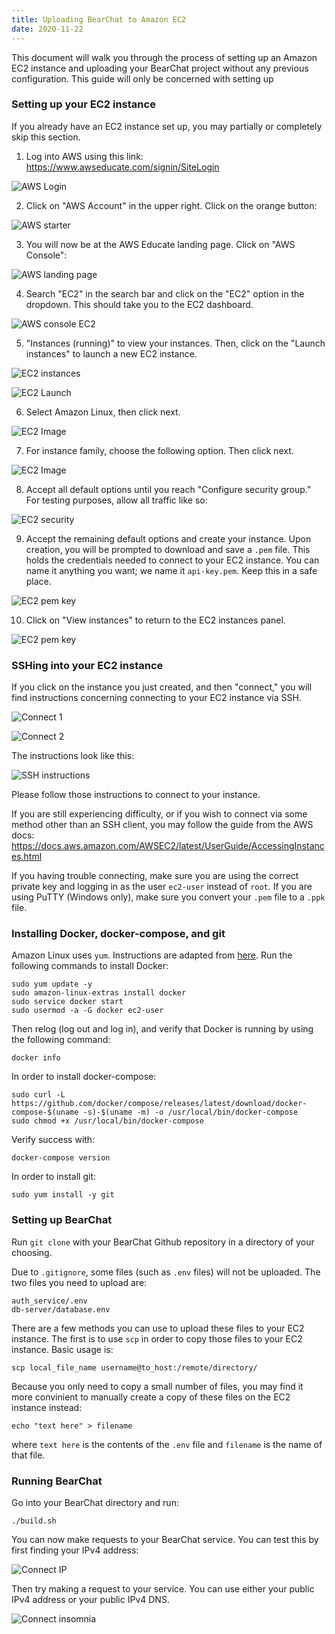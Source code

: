 ```yaml
---
title: Uploading BearChat to Amazon EC2
date: 2020-11-22
---
```


This document will walk you through the process of setting up an Amazon EC2 instance and uploading your BearChat project without any previous configuration. This guide will only be concerned with setting up

### Setting up your EC2 instance

If you already have an EC2 instance set up, you may partially or completely skip this section.

1. Log into AWS using this link: https://www.awseducate.com/signin/SiteLogin

![AWS Login](./login.png)

2. Click on "AWS Account" in the upper right. Click on the orange button:

![AWS starter](./aws_starter.png)

3. You will now be at the AWS Educate landing page. Click on "AWS Console":

![AWS landing page](./console_access.png)

4. Search "EC2" in the search bar and click on the "EC2" option in the dropdown. This should take you to the EC2 dashboard.

![AWS console EC2](./console_ec2.png)

5. "Instances (running)" to view your instances. Then, click on the "Launch instances" to launch a new EC2 instance. 

![EC2 instances](./console_instances.png)

![EC2 Launch](./console_launch_instances.png)

6. Select Amazon Linux, then click next.

![EC2 Image](./instances_image.png)

7. For instance family, choose the following option. Then click next.

![EC2 Image](./instances_types.png)

8. Accept all default options until you reach "Configure security group." For testing purposes, allow all traffic like so:

![EC2 security](./instances_security_group.png)

9. Accept the remaining default options and create your instance. Upon creation, you will be prompted to download and save a `.pem` file. This holds the credentials needed to connect to your EC2 instance. You can name it anything you want; we name it `api-key.pem`. Keep this in a safe place.

![EC2 pem key](./instances_key_pair.png)

10. Click on "View instances" to return to the EC2 instances panel.

![EC2 pem key](./instances_view.png)

### SSHing into your EC2 instance

If you click on the instance you just created, and then "connect," you will find instructions concerning connecting to your EC2 instance via SSH.

![Connect 1](./instances_panel.png)

![Connect 2](./instance_connect.png)

The instructions look like this:

![SSH instructions](./ssh_instructions.png)

Please follow those instructions to connect to your instance.

If you are still experiencing difficulty, or if you wish to connect via some method other than an SSH client, you may follow the guide from the AWS docs: https://docs.aws.amazon.com/AWSEC2/latest/UserGuide/AccessingInstances.html

If you having trouble connecting, make sure you are using the correct private key and logging in as the user `ec2-user` instead of `root`. If you are using PuTTY (Windows only), make sure you convert your `.pem` file to a `.ppk` file.

### Installing Docker, docker-compose, and git

Amazon Linux uses `yum`. Instructions are adapted from [here](https://docs.aws.amazon.com/AmazonECS/latest/developerguide/docker-basics.html). Run the following commands to install Docker:

```
sudo yum update -y
sudo amazon-linux-extras install docker
sudo service docker start
sudo usermod -a -G docker ec2-user
```

Then relog (log out and log in), and verify that Docker is running by using the following command:

```
docker info
```

In order to install docker-compose:

```
sudo curl -L https://github.com/docker/compose/releases/latest/download/docker-compose-$(uname -s)-$(uname -m) -o /usr/local/bin/docker-compose
sudo chmod +x /usr/local/bin/docker-compose
```

Verify success with:

```
docker-compose version
```

In order to install git:

```
sudo yum install -y git
```

### Setting up BearChat

Run `git clone` with your BearChat Github repository in a directory of your choosing.

Due to `.gitignore`, some files (such as `.env` files) will not be uploaded. The two files you need to upload are:

```
auth_service/.env
db-server/database.env
```

There are a few methods you can use to upload these files to your EC2 instance. The first is to use `scp` in order to copy those files to your EC2 instance. Basic usage is:

```
scp local_file_name username@to_host:/remote/directory/
```

Because you only need to copy a small number of files, you may find it more convinient to manually create a copy of these files on the EC2 instance instead:

```
echo "text here" > filename
```

where `text here` is the contents of the `.env` file and `filename` is the name of that file.

### Running BearChat

Go into your BearChat directory and run:

```
./build.sh
```

You can now make requests to your BearChat service. You can test this by first finding your IPv4 address:

![Connect IP](./test_ip.png)

Then try making a request to your service. You can use either your public IPv4 address or your public IPv4 DNS.

![Connect insomnia](./test_request.png)

